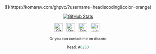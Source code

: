 <div align="center">
  ![](https://komarev.com/ghpvc/?username=headiscoding&color=orange)
    
  [![GitHub Stats](https://github-readme-stats.vercel.app/api?username=headiscoding&show_icons=true&count_private=true&hide_title=true&hide_border=true)][me/gh]
  


  <p>
    
[<img src="https://github.com/fluidicon.png" alt="GitHub" height="28" />][me/gh] &nbsp;
[<img src="https://upload.wikimedia.org/wikipedia/commons/thumb/b/b2/Repl.it_logo.svg/768px-Repl.it_logo.svg.png" alt="Replit" height="28" />][me/repl] &nbsp;
[<img src="https://th.bing.com/th/id/R88ca8b41102aa4f3729e03bb27f03589?rik=Fwu4%2bZMVa1uHhw&riu=http%3a%2f%2fsub1.kevinchisholm.com%2fblog%2fimages%2fstack-overflow.logo.png&ehk=e1RcFO1PohAZ7KMtdwPwN7NX4qj%2bCt4o6JB4QC97c44%3d&risl=&pid=ImgRaw" alt="Stackoverflow" height="28" />][me/overflow] &nbsp;
[<img src="https://i.redd.it/rq36kl1xjxr01.png" alt="reddit" height="28" />][me/reddit] &nbsp;

<sub>
Or you can contact me on discord
</sub>

```js
head;#6253
```


  </p>
</div>

[me/gh]: https://github.com/headiscoding
[me/repl]: https://repl.it/@headiscoding
[me/overflow]: https://stackoverflow.com/users/14657955/headiscoding?tab=profile
[me/reddit]: https://reddit.com/u/headisredditing
